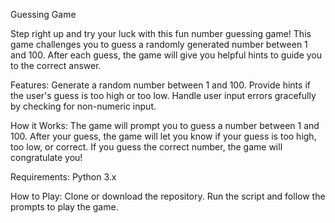 Guessing Game

Step right up and try your luck with this fun number guessing game! This game challenges you to guess a randomly generated number between 1 and 100. After each guess, the game will give you helpful hints to guide you to the correct answer.

Features:
Generate a random number between 1 and 100.
Provide hints if the user's guess is too high or too low.
Handle user input errors gracefully by checking for non-numeric input.


How it Works:
The game will prompt you to guess a number between 1 and 100.
After your guess, the game will let you know if your guess is too high, too low, or correct.
If you guess the correct number, the game will congratulate you!

Requirements:
Python 3.x

How to Play:
Clone or download the repository.
Run the script and follow the prompts to play the game.
